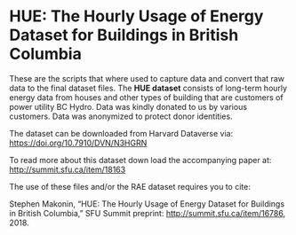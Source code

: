# HUE: The Hourly Usage of Energy Dataset for Buildings in British Columbia

These are the scripts that where used to capture data and convert that raw data to the final dataset files. The **HUE dataset** consists of long-term hourly energy data from houses and other types of building that are customers of power utility BC Hydro. Data was kindly donated to us by various customers. Data was anonymized to protect donor identities.


The dataset can be downloaded from Harvard Dataverse via: https://doi.org/10.7910/DVN/N3HGRN

To read more about this dataset down load the accompanying paper at: http://summit.sfu.ca/item/18163

The use of these files and/or the RAE dataset requires you to cite:

Stephen Makonin, “HUE: The Hourly Usage of Energy Dataset for Buildings in British Columbia,” SFU Summit preprint: http://summit.sfu.ca/item/16786, 2018.
